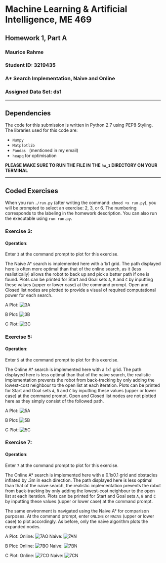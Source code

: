 # Machine Learning & Artificial Intelligence, ME 469
## Homework 1, Part A
### Maurice Rahme
### Student ID: 3219435

### A* Search Implementation, Naive and Online
### Assigned Data Set: ds1

****
## Dependencies
The code for this submission is written in Python 2.7 using PEP8 Styling. 
The libraries used for this code are:
* ```Numpy ```
* ```Matplotlib ```
* ```Pandas ``` (mentioned in my email)
* ```heapq``` for optimisation

**PLEASE MAKE SURE TO RUN THE FILE IN THE ```hw_1``` DIRECTORY ON YOUR TERMINAL**
****
## Coded Exercises
When you run ``` ./run.py ``` (after writing the command: ``` chmod +x run.py ```), you will be prompted to select an exercise: 2, 3, or 6. The numbering corresponds to the labeling in the homework description. You can also run the executable using ``` run run.py ```.

### Exercise 3:
#### Operation:
Enter ```3``` at the command prompt to plot for this exercise.

The Naive A* search is implemented here with a 1x1 grid. The path displayed here is often more optimal than that of the online search, as it (less realistically) allows the robot to back up and pick a better path if one is found. Plots can be printed for Start and Goal sets ```A```, ```B``` and ```C``` by inputting these values (upper or lower case) at the command prompt. Open and Closed list nodes are plotted to provide a visual of required computational power for each search. 

A Plot:
![3A](media/3A.png)

B Plot:
![3B](media/3B.png)

C Plot:
![3C](media/3C.png)

### Exercise 5:
#### Operation:
Enter ```5``` at the command prompt to plot for this exercise.

The Online A* search is implemented here with a 1x1 grid. The path displayed here is less optimal than that of the naive search, the realistic implementation prevents the robot from back-tracking by only adding the lowest-cost neighbour to the open list at each iteration. Plots can be printed for Start and Goal sets ```A```, ```B``` and ```C``` by inputting these values (upper or lower case) at the command prompt. Open and Closed list nodes are not plotted here as they simply consist of the followed path. 

A Plot:
![5A](media/5A.png)

B Plot:
![5B](media/5B.png)

C Plot:
![5C](media/5C.png)


### Exercise 7: 
#### Operation:
Enter ```7``` at the command prompt to plot for this exercise.

The Online A* search is implemented here with a 0.1x0.1 grid and obstacles inflated by .3m in each direction. The path displayed here is less optimal than that of the naive search, the realistic implementation prevents the robot from back-tracking by only adding the lowest-cost neighbour to the open list at each iteration. Plots can be printed for Start and Goal sets ```A```, ```B``` and ```C``` by inputting these values (upper or lower case) at the command prompt.

The same environment is navigated using the Naive A* for comparison purposes. At the command prompt, enter ```ONLINE``` or ```NAIVE``` (upper or lower case) to plot accordingly. As before, only the naive algorithm plots the expanded nodes.  

A Plot:
Online:
![7AO](media/7AOnline.png)
Naive:
![7AN](media/7ANaive.png)

B Plot:
Online:
![7BO](media/7BOnline.png)
Naive:
![7BN](media/7BNaive.png)

C Plot:
Online:
![7CO](media/7COnline.png)
Naive:
![7CN](media/7CNaive.png)